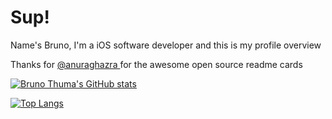 # Sup!

Name's Bruno, I'm a iOS software developer and this is my profile overview

Thanks for <a href="https://github.com/anuraghazra/github-readme-stats"> @anuraghazra </a> for the awesome open source readme cards

[id]: theme=blueberry

[![Bruno Thuma's GitHub stats](https://github-readme-stats.vercel.app/api?username=brunothuma&theme=blueberry&show_icons=true&count_private=true&border_color=474444&text_color=CE6B87&icon_color=559e90)](https://github.com/BrunoThuma?tab=repositories)

[![Top Langs](https://github-readme-stats.vercel.app/api/top-langs/?username=brunothuma&layout=compact&theme=blueberry&show_icons=true&count_private=true&border_color=474444&text_color559e90)](https://github.com/BrunoThuma?tab=repositories)

<!---
[![Bruno's GitHub stats](https://github-readme-stats.vercel.app/api?username=brunothuma&theme=monokai&show_icons=true&count_private=true&border_color=474444&title_color=CE6B87)](https://github.com/BrunoThuma?tab=repositories)

[![Top Langs](https://github-readme-stats.vercel.app/api/top-langs/?username=brunothuma&theme=monokai&show_icons=true&count_private=true&layout=compact&border_color=474444&title_color=CE6B87)](https://github.com/BrunoThuma?tab=repositories)
--->


<!---
<a href="https://github.com/anuraghazra/github-readme-stats">
  <img align="top" src="https://github-readme-stats.vercel.app/api?username=brunothuma&theme=blueberry&show_icons=true&count_private=true&border_color=474444"
</a>
<a href="https://github.com/anuraghazra/convoychat">
  <img align="top" src="https://github-readme-stats.vercel.app/api/top-langs/?username=brunothuma&theme=blueberry&show_icons=true&count_private=true&border_color=474444"/>
</a>
--->